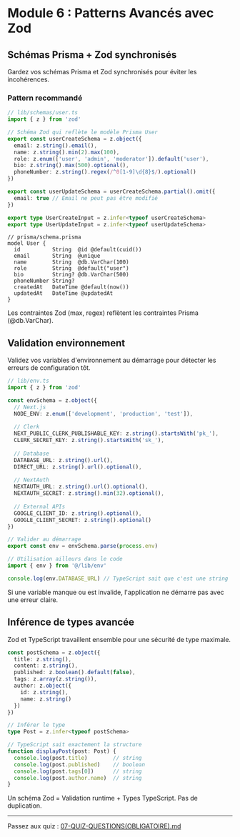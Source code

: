 # Module 6 : Patterns Avancés avec Zod

## Schémas Prisma + Zod synchronisés

Gardez vos schémas Prisma et Zod synchronisés pour éviter les incohérences.

### Pattern recommandé

```typescript
// lib/schemas/user.ts
import { z } from 'zod'

// Schéma Zod qui reflète le modèle Prisma User
export const userCreateSchema = z.object({
  email: z.string().email(),
  name: z.string().min(2).max(100),
  role: z.enum(['user', 'admin', 'moderator']).default('user'),
  bio: z.string().max(500).optional(),
  phoneNumber: z.string().regex(/^0[1-9]\d{8}$/).optional()
})

export const userUpdateSchema = userCreateSchema.partial().omit({
  email: true // Email ne peut pas être modifié
})

export type UserCreateInput = z.infer<typeof userCreateSchema>
export type UserUpdateInput = z.infer<typeof userUpdateSchema>
```

```prisma
// prisma/schema.prisma
model User {
  id          String  @id @default(cuid())
  email       String  @unique
  name        String  @db.VarChar(100)
  role        String  @default("user")
  bio         String? @db.VarChar(500)
  phoneNumber String?
  createdAt   DateTime @default(now())
  updatedAt   DateTime @updatedAt
}
```

Les contraintes Zod (max, regex) reflètent les contraintes Prisma (@db.VarChar).

## Validation environnement

Validez vos variables d'environnement au démarrage pour détecter les erreurs de configuration tôt.

```typescript
// lib/env.ts
import { z } from 'zod'

const envSchema = z.object({
  // Next.js
  NODE_ENV: z.enum(['development', 'production', 'test']),
  
  // Clerk
  NEXT_PUBLIC_CLERK_PUBLISHABLE_KEY: z.string().startsWith('pk_'),
  CLERK_SECRET_KEY: z.string().startsWith('sk_'),
  
  // Database
  DATABASE_URL: z.string().url(),
  DIRECT_URL: z.string().url().optional(),
  
  // NextAuth
  NEXTAUTH_URL: z.string().url().optional(),
  NEXTAUTH_SECRET: z.string().min(32).optional(),
  
  // External APIs
  GOOGLE_CLIENT_ID: z.string().optional(),
  GOOGLE_CLIENT_SECRET: z.string().optional()
})

// Valider au démarrage
export const env = envSchema.parse(process.env)

// Utilisation ailleurs dans le code
import { env } from '@/lib/env'

console.log(env.DATABASE_URL) // TypeScript sait que c'est une string
```

Si une variable manque ou est invalide, l'application ne démarre pas avec une erreur claire.

## Inférence de types avancée

Zod et TypeScript travaillent ensemble pour une sécurité de type maximale.

```typescript
const postSchema = z.object({
  title: z.string(),
  content: z.string(),
  published: z.boolean().default(false),
  tags: z.array(z.string()),
  author: z.object({
    id: z.string(),
    name: z.string()
  })
})

// Inférer le type
type Post = z.infer<typeof postSchema>

// TypeScript sait exactement la structure
function displayPost(post: Post) {
  console.log(post.title)        // string
  console.log(post.published)    // boolean
  console.log(post.tags[0])      // string
  console.log(post.author.name)  // string
}
```

Un schéma Zod = Validation runtime + Types TypeScript. Pas de duplication.

---

Passez aux quiz : [07-QUIZ-QUESTIONS(OBLIGATOIRE).md](./07-QUIZ-QUESTIONS(OBLIGATOIRE).md)

